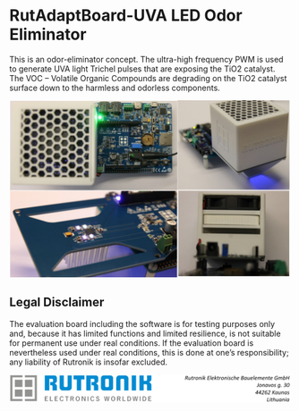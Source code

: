 # RutAdaptBoard-UVA LED Odor Eliminator

This is an odor-eliminator concept. The ultra-high frequency PWM is used to generate UVA light Trichel pulses that are exposing the TiO2 catalyst. The VOC – Volatile Organic Compounds are degrading on the TiO2 catalyst surface down to the harmless and odorless components.

<img src="images/air_cleaner.jpg" style="zoom:80%;" />

## Legal Disclaimer

The evaluation board including the software is for testing purposes only and, because it has limited functions and limited resilience, is not suitable for permanent use under real conditions. If the evaluation board is nevertheless used under real conditions, this is done at one’s responsibility; any liability of Rutronik is insofar excluded. 

<img src="images/rutronik_origin_kaunas.png" style="zoom:50%;" />



